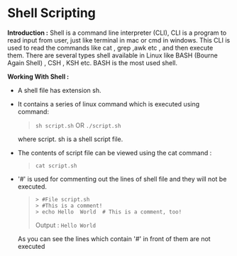 # **Shell Scripting**

**Introduction :**
Shell is a command line interpreter (CLI), CLI is a program to read input from user, just like terminal in mac or cmd in windows. This CLI is used to read the commands like cat , grep ,awk etc , and then execute them.
There are several types shell available in Linux like BASH (Bourne Again Shell) , CSH , KSH etc. BASH is the most used shell.

**Working With Shell :**

- A shell file has extension sh.
- It contains a series of linux command which is executed using command:

  > `sh script.sh`
  > OR
  > `./script.sh`

  where script. sh is a shell script file.

- The contents of script file can be viewed using the cat command :

  > `cat script.sh`

- '#' is used for commenting out the lines of shell file and they will
  not be executed.

  >     > #File script.sh
  >     > #This is a comment!
  >     > echo Hello  World  # This is a comment, too!
  >
  > Output :
  > `Hello World`

  As you can see the lines which contain '#' in front of them are not executed
